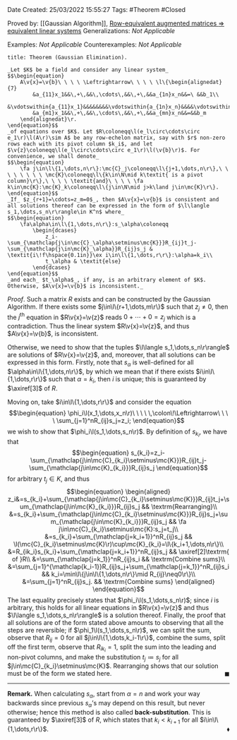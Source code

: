 <br />
<br />

Date Created: 25/03/2022 15:55:27
Tags: #Theorem #Closed 

Proved by: [[Gaussian Algorithm]], [Row-equivalent augmented matrices $\Rightarrow$ equivalent linear systems](Row-equivalent%20augmented%20matrices%20implies%20equivalent%20linear%20systems.md)
Generalizations: _Not Applicable_

Examples: _Not Applicable_
Counterexamples: _Not Applicable_

``` ad-Theorem
title: Theorem (Gaussian Elimination).

_Let $K$ be a field and consider any linear system_
$$\begin{equation}
    A\v{x}=\v{b}\ \ \ \ \Leftrightarrow\ \ \ \ \l\{\begin{alignedat}{7}
        &a_{11}x_1&&\,+\,&&\,\cdots\,&&\,+\,&&a_{1n}x_n&&=\ &&b_1\\
        &\vdotswithin{a_{11}x_1}&&&&&&&&\vdotswithin{a_{1n}x_n}&&&&\vdotswithin{b_1}\\
        &a_{m1}x_1&&\,+\,&&\,\cdots\,&&\,+\,&&a_{mn}x_n&&=&&b_m
    \end{alignedat}\r.
\end{equation}$$
_of equations over $K$. Let $R\coloneqq\l(e_l\circ\cdots\circ e_1\r)\l(A\r)\sim A$ be any row-echelon matrix, say with $r$ non-zero rows each with its pivot column $k_i$, and let $\v{z}\coloneqq\l(e_l\circ\cdots\circ e_1\r)\l(\v{b}\r)$. For convenience, we shall denote_
$$\begin{equation}
    \fa j\in\l\{1,\dots,n\r\}:\mc{C}_j\coloneqq\l\{j+1,\dots,n\r\},\ \ \ \ \ \ \ \ \mc{K}\coloneqq\l\{k\in\N\mid k\textit{ is a pivot column}\r\},\ \ \ \ \textit{and}\ \ \ \ \fa k\in\mc{K}:\mc{K}_k\coloneqq\l\{j\in\N\mid j>k\land j\in\mc{K}\r\}.
\end{equation}$$
_If_ $z_{r+1}=\cdots=z_m=0$_, then $A\v{x}=\v{b}$ is consistent and all solutions thereof can be expressed in the form of $\l\langle s_1,\dots,s_n\r\rangle\in K^n$ where_
$$\begin{equation}
    \fa\alpha\in\l\{1,\dots,n\r\}:s_\alpha\coloneqq
        \begin{dcases}
            z_i-\sum_{\mathclap{j\in\mc{C}_\alpha\setminus\mc{K}}}R_{ij}t_j-\sum_{\mathclap{j\in\mc{K}_\alpha}}R_{ij}s_j & \textit{i\!f\hspace{0.1in}}\ex i\in\l\{1,\dots,r\r\}:\alpha=k_i\\
            t_\alpha & \textit{else}
        \end{dcases}
\end{equation}$$
_and each_ $t_\alpha$_, if any, is an arbitrary element of $K$. Otherwise, $A\v{x}=\v{b}$ is inconsistent._

```

_Proof_. Such a matrix $R$ exists and can be constructed by the Gaussian Algorithm. If there exists some $j\in\l\{r+1,\dots,m\r\}$ such that $z_j\neq0$, then the $j^\textrm{th}$ equation in $R\v{x}=\v{z}$ reads $0+\cdots+0=z_j$ which is a contradiction. Thus the linear system $R\v{x}=\v{z}$, and thus $A\v{x}=\v{b}$, is inconsistent.

Otherwise, we need to show that the tuples $\l\langle s_1,\dots,s_n\r\rangle$ are solutions of $R\v{x}=\v{z}$, and, moreover, that all solutions can be expressed in this form. Firstly, note that $s_\alpha$ is well-defined for all $\alpha\in\l\{1,\dots,n\r\}$, by which we mean that if there exists $i\in\l\{1,\dots,r\r\}$ such that $\alpha=k_i$, then $i$ is unique; this is guaranteed by $\axiref[3]$ of $R$.

Moving on, take $i\in\l\{1,\dots,r\r\}$ and consider the equation
$$\begin{equation}
    \phi_i\l(x_1,\dots,x_n\r)\ \ \ \ \,\colon\!\Leftrightarrow\ \ \ \ \sum_{j=1}^nR_{ij}s_j=z_i;
\end{equation}$$
we wish to show that $\phi_i\l(s_1,\dots,s_n\r)$. By definition of $s_{k_i}$, we have that
$$\begin{equation}
    s_{k_i}=z_i-\sum_{\mathclap{j\in\mc{C}_{k_i}\setminus\mc{K}}}R_{ij}t_j-\sum_{\mathclap{j\in\mc{K}_{k_i}}}R_{ij}s_j
\end{equation}$$
for arbitrary $t_j\in K$, and thus
$$\begin{equation}
    \begin{aligned}
        z_i&=s_{k_i}+\sum_{\mathclap{j\in\mc{C}_{k_i}\setminus\mc{K}}}R_{ij}t_j+\sum_{\mathclap{j\in\mc{K}_{k_i}}}R_{ij}s_j && \textrm{Rearranging}\\
        &=s_{k_i}+\sum_{\mathclap{j\in\mc{C}_{k_i}\setminus\mc{K}}}R_{ij}s_j+\sum_{\mathclap{j\in\mc{K}_{k_i}}}R_{ij}s_j && \fa j\in\mc{C}_{k_i}\setminus\mc{K}:s_j=t_j\\
        &=s_{k_i}+\sum_{\mathclap{j=k_i+1}}^nR_{ij}s_j && \l(\mc{C}_{k_i}\setminus\mc{K}\r)\cup\mc{K}_{k_i}=\l\{k_i+1,\dots,n\r\}\\
        &=R_{ik_i}s_{k_i}+\sum_{\mathclap{j=k_i+1}}^nR_{ij}s_j && \axiref[2]\textrm{ of }R\\
        &=\sum_{\mathclap{j=k_1}}^nR_{ij}s_i && \textrm{Combine sums}\\
        &=\sum_{j=1}^{\mathclap{k_i-1}}R_{ij}s_j+\sum_{\mathclap{j=k_1}}^nR_{ij}s_i && k_i=\min\l\{j\in\l\{1,\dots,n\r\}\mid R_{ij}\neq0\r\}\\
        &=\sum_{j=1}^nR_{ij}s_j. && \textrm{Combine sums}
    \end{aligned}
\end{equation}$$
The last equality precisely states that $\phi_i\l(s_1,\dots,s_n\r)$; since $i$ is arbitrary, this holds for all linear equations in $R\v{x}=\v{z}$ and thus $\l\langle s_1,\dots,s_n\r\rangle$ is a solution thereof. Finally, the proof that all solutions are of the form stated above amounts to observing that all the steps are reversible; if $\phi_1\l(s_1,\dots,s_n\r)$, we can split the sum, observe that $R_{ij}=0$ for all $j\in\l\{1,\dots,k_i-1\r\}$, combine the sums, split off the first term, observe that $R_{ik_i}=1$, split the sum into the leading and non-pivot columns, and make the substitution $t_j\coloneqq s_j$ for all $j\in\mc{C}_{k_i}\setminus\mc{K}$. Rearranging shows that our solution must be of the form we stated here.<span style="float:right;">$\blacksquare$</span>

---

**Remark.** When calculating $s_\alpha$, start from $\alpha=n$ and work your way backwards since previous $s_\alpha\textrm{'}$s may depend on this result, but never otherwise; hence this method is also called **back-substitution**. This is guaranteed by $\axiref[3]$ of $R$, which states that $k_i<k_{i+1}$ for all $i\in\l\{1,\dots,r\r\}$.<span style="float:right;">$\blacklozenge$</span>
